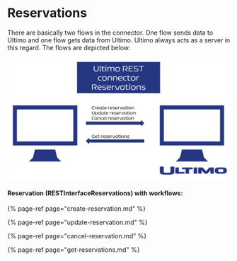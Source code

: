 # Reservations

There are basically two flows in the connector. One flow sends data to Ultimo and one flow gets data from Ultimo. Ultimo always acts as a server in this regard. The flows are depicted below:

![](../../.gitbook/assets/2.png)

#### **Reservation \(RESTInterfaceReservations\) with workflows:**

{% page-ref page="create-reservation.md" %}

{% page-ref page="update-reservation.md" %}

{% page-ref page="cancel-reservation.md" %}

{% page-ref page="get-reservations.md" %}





